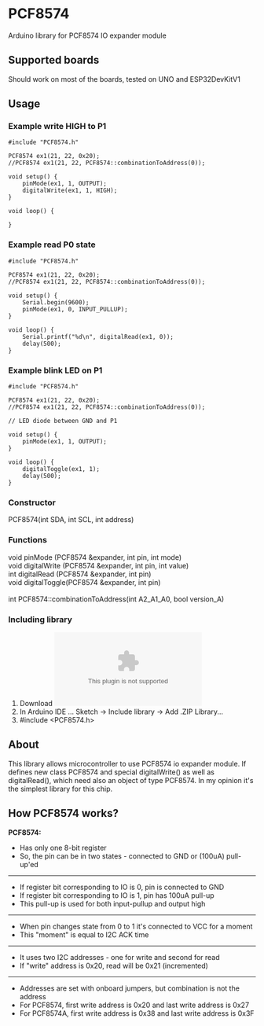 # PCF8574
Arduino library for PCF8574 IO expander module

## Supported boards
Should work on most of the boards, tested on UNO and ESP32DevKitV1

## Usage
### Example write HIGH to P1
```
#include "PCF8574.h"

PCF8574 ex1(21, 22, 0x20);
//PCF8574 ex1(21, 22, PCF8574::combinationToAddress(0));

void setup() {
	pinMode(ex1, 1, OUTPUT);
	digitalWrite(ex1, 1, HIGH);
}

void loop() {

}
```

### Example read P0 state
```
#include "PCF8574.h"

PCF8574 ex1(21, 22, 0x20);
//PCF8574 ex1(21, 22, PCF8574::combinationToAddress(0));

void setup() {
	Serial.begin(9600);
	pinMode(ex1, 0, INPUT_PULLUP);
}

void loop() {
	Serial.printf("%d\n", digitalRead(ex1, 0));
	delay(500);
}
```

### Example blink LED on P1
```
#include "PCF8574.h"

PCF8574 ex1(21, 22, 0x20);
//PCF8574 ex1(21, 22, PCF8574::combinationToAddress(0));

// LED diode between GND and P1

void setup() {
	pinMode(ex1, 1, OUTPUT);
}

void loop() {
	digitalToggle(ex1, 1);
	delay(500);
}
```

### Constructor

PCF8574(int SDA, int SCL, int address)</br>

### Functions

void pinMode      (PCF8574 &expander, int pin, int mode)</br>
void digitalWrite (PCF8574 &expander, int pin, int value)</br>
int  digitalRead  (PCF8574 &expander, int pin)</br>
void digitalToggle(PCF8574 &expander, int pin)</br></br>
int  PCF8574::combinationToAddress(int A2_A1_A0, bool version_A)</br>

### Including library

1. Download ![zip](https://github.com/MSZ98/PCF8574/blob/c721a34f64b1c87be76e3dafd22e044b77ca8cd9/PCF8574.zip)
2. In Arduino IDE ... Sketch -> Include library -> Add .ZIP Library...
3. #include <PCF8574.h>

## About
This library allows microcontroller to use PCF8574 io expander module. If defines new class PCF8574 and special digitalWrite() as well as digitalRead(), which need also an object of type PCF8574. In my opinion it's the simplest library for this chip.

## How PCF8574 works?

 **PCF8574:**
 - Has only one 8-bit register
 - So, the pin can be in two states - connected to GND or (100uA) pull-up'ed
---
 - If register bit corresponding to IO is 0, pin is connected to GND
 - If register bit corresponding to IO is 1, pin has 100uA pull-up
 - This pull-up is used for both input-pullup and output high
---
 - When pin changes state from 0 to 1 it's connected to VCC for a moment
 - This "moment" is equal to I2C ACK time
---
 - It uses two I2C addresses - one for write and second for read
 - If "write" address is 0x20, read will be 0x21 (incremented)
---
 - Addresses are set with onboard jumpers, but combination is not the address
 - For PCF8574, first write address is 0x20 and last write address is 0x27
 - For PCF8574A, first write address is 0x38 and last write address is 0x3F
 
 
 
 
 
 
 
 
